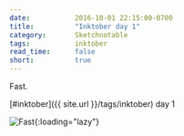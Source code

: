 ```yaml
---
date:           2016-10-01 22:15:00-0700
title:          "Inktober day 1"
category:       Sketchnotable
tags:           inktober
read_time:      false
short:          true
---
```

Fast.

[#inktober]({{ site.url }}/tags/inktober) day 1

![Fast](https://media.bennorris.org/images/sketchnotable/inktober-2016/inktober-day-01.jpg){:loading="lazy"}
